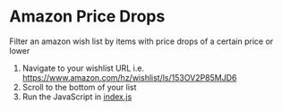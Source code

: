 # Amazon Price Drops
Filter an amazon wish list by items with price drops of a certain price or lower

1. Navigate to your wishlist URL i.e. https://www.amazon.com/hz/wishlist/ls/153OV2P85MJD6
1. Scroll to the bottom of your list
2. Run the JavaScript in [index.js](https://github.com/mrbusche/amazon-price-drops/blob/main/index.js)
